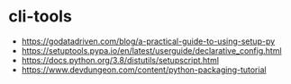 # cli-tools

- https://godatadriven.com/blog/a-practical-guide-to-using-setup-py
- https://setuptools.pypa.io/en/latest/userguide/declarative_config.html
- https://docs.python.org/3.8/distutils/setupscript.html
- https://www.devdungeon.com/content/python-packaging-tutorial
